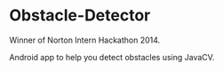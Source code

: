Obstacle-Detector
=======
Winner of Norton Intern Hackathon 2014.

Android app to help you detect obstacles using JavaCV.
